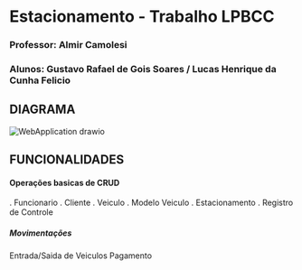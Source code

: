 # Estacionamento - Trabalho LPBCC

### Professor: Almir Camolesi
### Alunos: Gustavo Rafael de Gois Soares / Lucas Henrique da Cunha Felicio

## DIAGRAMA

![WebApplication drawio](https://github.com/LcFelicio/Estacionamento/assets/81930256/1795c9d9-8487-469c-9fd1-6e1a04266683)


## FUNCIONALIDADES

#### Operações basicas de CRUD 
  . Funcionario
  . Cliente
  . Veiculo
  . Modelo Veiculo
  . Estacionamento
  . Registro de Controle

##### Movimentações
Entrada/Saida de Veiculos
Pagamento
